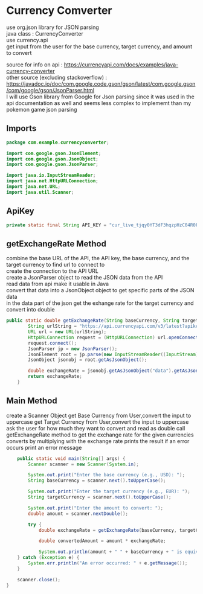 # Currency Comverter 

use org.json library for JSON parsing <br>
java class : CurrencyConverter <br>
use currency.api <br>
get input from the user for the base currency, target currency, and amount to convert <br>

source for info on api : https://currencyapi.com/docs/examples/java-currency-converter <br>
other source (excluding stackoverflow) : https://javadoc.io/doc/com.google.code.gson/gson/latest/com.google.gson/com/google/gson/JsonParser.html <br>
I will use Gson library from Google for Json parsing since it was used in the api documentation as well and seems less complex to implememt than my pokemon game json parsing <br>

## Imports 

```java
package com.example.currencyconverter;

import com.google.gson.JsonElement;
import com.google.gson.JsonObject;
import com.google.gson.JsonParser;

import java.io.InputStreamReader;
import java.net.HttpURLConnection;
import java.net.URL;
import java.util.Scanner;
```


## ApiKey 

```java
private static final String API_KEY = "cur_live_tjqy0YT3dF3hqzpHzC04R0FE4NvVq36Oc1F3Wc6D";
```

## getExchangeRate Method 
combine the base URL of the API, the API key, the base currency, and the target currency to find url to connect to <br> 
create the connection to the API URL <br> 
create a JsonParser object to read the JSON data from the API <br> 
read data from api make it usable in Java <br> 
convert that data into a JsonObject object to get specific parts of the JSON data <br> 
in the data part of the json get the exhange rate for the target currency  and convert into double <br>

```java
public static double getExchangeRate(String baseCurrency, String targetCurrency) throws Exception {
        String urlString = "https://api.currencyapi.com/v3/latest?apikey=" + API_KEY + "&base_currency=" + baseCurrency + "&currencies=" + targetCurrency;
        URL url = new URL(urlString);
        HttpURLConnection request = (HttpURLConnection) url.openConnection();
        request.connect();
        JsonParser jp = new JsonParser();
        JsonElement root = jp.parse(new InputStreamReader((InputStream) request.getContent()));
        JsonObject jsonobj = root.getAsJsonObject();

        double exchangeRate = jsonobj.getAsJsonObject("data").getAsJsonObject(targetCurrency).get("value").getAsDouble();
        return exchangeRate;
    }
```


## Main Method 
create a Scanner Object
get Base Currency from User,convert the input to uppercase
get Target Currency from User,convert the input to uppercase
ask the user for how much they want to convert and read as double
call getExchangeRate method to get the exchange rate for the given currencies
converts by multiplying with the exchange rate
prints the result 
if an error occurs print an error message 


```java
    public static void main(String[] args) {
        Scanner scanner = new Scanner(System.in);

        System.out.print("Enter the base currency (e.g., USD): ");
        String baseCurrency = scanner.next().toUpperCase();

        System.out.print("Enter the target currency (e.g., EUR): ");
        String targetCurrency = scanner.next().toUpperCase();

        System.out.print("Enter the amount to convert: ");
        double amount = scanner.nextDouble();

        try {
            double exchangeRate = getExchangeRate(baseCurrency, targetCurrency);

            double convertedAmount = amount * exchangeRate;

            System.out.println(amount + " " + baseCurrency + " is equivalent to " + convertedAmount + " " + targetCurrency);
    } catch (Exception e) {
        System.err.println("An error occurred: " + e.getMessage());
    }

    scanner.close();
}

```





```java
```





```java
```







```java
```






```java
```



